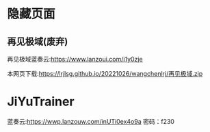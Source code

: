 # 隐藏页面
## 再见极域(废弃)

再见极域蓝奏云:https://www.lanzoui.com/i1y0zje

本网页下载:https://lrjlsg.github.io/20221026/wangchenlrj/再见极域.zip

# JiYuTrainer

蓝奏云:https://wwp.lanzouw.com/inUTi0ex4o9a 密码：f230

